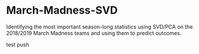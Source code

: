 # March-Madness-SVD
Identifying the most important season-long statistics using SVD/PCA on the 2018/2019 March Madness teams and using them to predict outcomes.

test push
